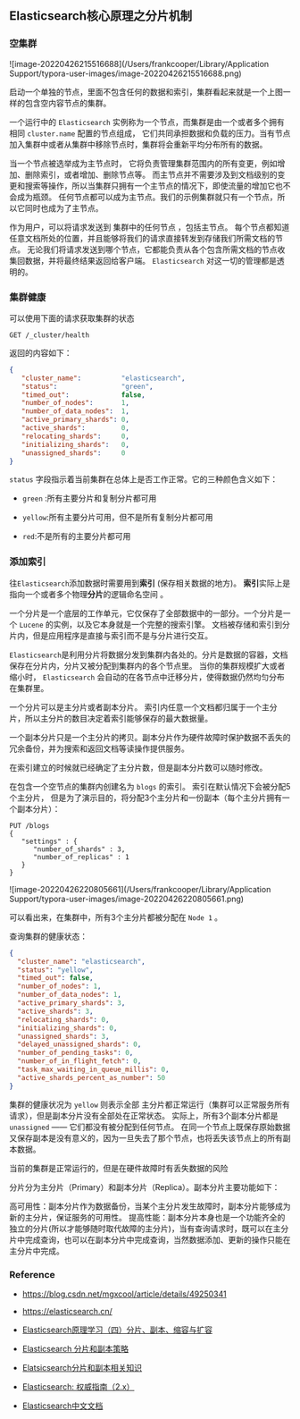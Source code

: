## Elasticsearch核心原理之分片机制



### 空集群



![image-20220426215516688](/Users/frankcooper/Library/Application Support/typora-user-images/image-20220426215516688.png)

启动一个单独的节点，里面不包含任何的数据和索引，集群看起来就是一个上图一样的包含空内容节点的集群。

一个运行中的 `Elasticsearch` 实例称为一个节点，而集群是由一个或者多个拥有相同 `cluster.name` 配置的节点组成， 它们共同承担数据和负载的压力。当有节点加入集群中或者从集群中移除节点时，集群将会重新平均分布所有的数据。

当一个节点被选举成为主节点时， 它将负责管理集群范围内的所有变更，例如增加、删除索引，或者增加、删除节点等。 而主节点并不需要涉及到文档级别的变更和搜索等操作，所以当集群只拥有一个主节点的情况下，即使流量的增加它也不会成为瓶颈。 任何节点都可以成为主节点。我们的示例集群就只有一个节点，所以它同时也成为了主节点。

作为用户，可以将请求发送到 集群中的任何节点 ，包括主节点。 每个节点都知道任意文档所处的位置，并且能够将我们的请求直接转发到存储我们所需文档的节点。 无论我们将请求发送到哪个节点，它都能负责从各个包含所需文档的节点收集回数据，并将最终结果返回给客户端。 `Elasticsearch` 对这一切的管理都是透明的。





### 集群健康

可以使用下面的请求获取集群的状态

```http
GET /_cluster/health
```

返回的内容如下：

```json
{
   "cluster_name":          "elasticsearch",
   "status":                "green", 
   "timed_out":             false,
   "number_of_nodes":       1,
   "number_of_data_nodes":  1,
   "active_primary_shards": 0,
   "active_shards":         0,
   "relocating_shards":     0,
   "initializing_shards":   0,
   "unassigned_shards":     0
}
```

`status` 字段指示着当前集群在总体上是否工作正常。它的三种颜色含义如下：

- `green` :所有主要分片和复制分片都可用

- `yellow`:所有主要分片可用，但不是所有复制分片都可用

- `red`:不是所有的主要分片都可用



### 添加索引

往`Elasticsearch`添加数据时需要用到**索引** (保存相关数据的地方)。 **索引**实际上是指向一个或者多个物理**分片**的逻辑命名空间 。

一个分片是一个底层的工作单元，它仅保存了全部数据中的一部分。一个分片是一个 `Lucene` 的实例，以及它本身就是一个完整的搜索引擎。 文档被存储和索引到分片内，但是应用程序是直接与索引而不是与分片进行交互。

`Elasticsearch`是利用分片将数据分发到集群内各处的。分片是数据的容器，文档保存在分片内，分片又被分配到集群内的各个节点里。 当你的集群规模扩大或者缩小时， `Elasticsearch` 会自动的在各节点中迁移分片，使得数据仍然均匀分布在集群里。

一个分片可以是主分片或者副本分片。 索引内任意一个文档都归属于一个主分片，所以主分片的数目决定着索引能够保存的最大数据量。

一个副本分片只是一个主分片的拷贝。副本分片作为硬件故障时保护数据不丢失的冗余备份，并为搜索和返回文档等读操作提供服务。

在索引建立的时候就已经确定了主分片数，但是副本分片数可以随时修改。

在包含一个空节点的集群内创建名为 `blogs` 的索引。 索引在默认情况下会被分配5个主分片， 但是为了演示目的，将分配3个主分片和一份副本（每个主分片拥有一个副本分片）：

```http
PUT /blogs
{
   "settings" : {
      "number_of_shards" : 3,
      "number_of_replicas" : 1
   }
}
```

![image-20220426220805661](/Users/frankcooper/Library/Application Support/typora-user-images/image-20220426220805661.png)

可以看出来，在集群中，所有3个主分片都被分配在 `Node 1` 。

查询集群的健康状态：

```json
{
  "cluster_name": "elasticsearch",
  "status": "yellow", 
  "timed_out": false,
  "number_of_nodes": 1,
  "number_of_data_nodes": 1,
  "active_primary_shards": 3,
  "active_shards": 3,
  "relocating_shards": 0,
  "initializing_shards": 0,
  "unassigned_shards": 3, 
  "delayed_unassigned_shards": 0,
  "number_of_pending_tasks": 0,
  "number_of_in_flight_fetch": 0,
  "task_max_waiting_in_queue_millis": 0,
  "active_shards_percent_as_number": 50
}
```

集群的健康状况为 `yellow` 则表示全部 主分片都正常运行（集群可以正常服务所有请求），但是副本分片没有全部处在正常状态。 实际上，所有3个副本分片都是 `unassigned` —— 它们都没有被分配到任何节点。 在同一个节点上既保存原始数据又保存副本是没有意义的，因为一旦失去了那个节点，也将丢失该节点上的所有副本数据。

当前的集群是正常运行的，但是在硬件故障时有丢失数据的风险









分片分为主分片（Primary）和副本分片（Replica）。副本分片主要功能如下：

高可用性：副本分片作为数据备份，当某个主分片发生故障时，副本分片能够成为新的主分片，保证服务的可用性。
提高性能：副本分片本身也是一个功能齐全的独立的分片(所以才能够随时取代故障的主分片)，当有查询请求时，既可以在主分片中完成查询，也可以在副本分片中完成查询，当然数据添加、更新的操作只能在主分片中完成。







### Reference

- https://blog.csdn.net/mgxcool/article/details/49250341
- https://elasticsearch.cn/

- [Elasticsearch原理学习（四）分片、副本、缩容与扩容](https://www.jianshu.com/p/f14aadd31e19)

- [Elasticsearch 分片和副本策略](https://juejin.cn/post/6844903862088777736)
- [Elatsicsearch分片和副本相关知识 ](https://www.cnblogs.com/Yemilice/p/10401688.html)
- [Elasticsearch: 权威指南（2.x）](https://www.elastic.co/guide/cn/elasticsearch/guide/current/index.html)
- [Elasticsearch中文文档](https://learnku.com/docs/elasticsearch73/7.3)

